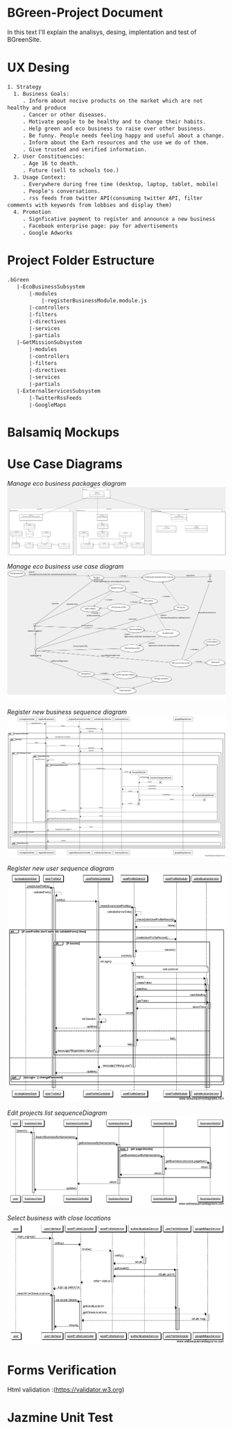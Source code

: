 # BGreen-Project Document

In this text I'll explain the analisys, desing, implentation and test of BGreenSite.


# UX Desing

```
1. Strategy
  1. Business Goals:
     . Inform about nocive products on the market which are not healthy and produce
     . Cancer or other diseases.
     . Motivate people to be healthy and to change their habits.
     . Help green and eco business to raise over other business.
     . Be funny. People needs feeling happy and useful about a change.
     . Inform about the Earh resources and the use we do of them.
     . Give trusted and verified information.
  2. User Constituencies:
     . Age 16 to death.
     . Future (sell to schools too.)
  3. Usage Context:
     . Everywhere during free time (desktop, laptop, tablet, mobile)
     . People's conversations.
     . rss feeds from twitter API(consuming twitter API, filter comments with keywords from lobbies and display them)
  4. Promotion
     . Signficative payment to register and announce a new business
     . Facebook enterprise page: pay for advertisements
     . Google Adworks
```

# Project Folder Estructure
```
.bGreen
   |-EcoBusinessSubsystem
       |-modules
           |-registerBusinessModule.module.js
       |-controllers
       |-filters
       |-directives
       |-services
       |-partials
   |-GetMissionSubsystem
       |-modules
       |-controllers
       |-filters
       |-directives
       |-services
       |-partials
   |-ExternalServicesSubsystem
       |-TwitterRssFeeds
       |-GoogleMaps
```

# Balsamiq Mockups

# Use Case Diagrams

*Manage eco business packages diagram*
![alt text](img/BGreenPackagesDiagram1.png "Logo Title Text 1")

*Manage eco business use case diagram*
![alt text](img/ManageEcoBusines.png "Logo Title Text 1")

*Register new business sequence diagram*
![alt text](img/registerBusinessSequenceDiagram.png "Logo Title Text 1")

*Register new user sequence diagram*
![alt text](img/registerUserSequenceDiagram.png "Logo Title Text 1")

*Edit projects list sequenceDiagram*
![alt text](img/editProjectsListSequenceDiagram.png "Logo Title Text 1")

*Select business with close locations*
![alt text](img/ShowCloseLocationsProjectsList.png "Logo Title Text 1")

# Forms Verification

Html validation :(https://validator.w3.org)

# Jazmine Unit Test






